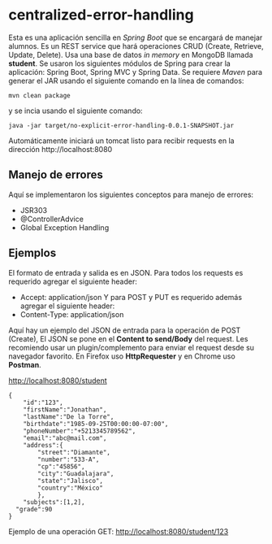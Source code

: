 # centralized-error-handling

Esta es una aplicación sencilla en *Spring Boot* que se encargará de manejar alumnos. 
Es un REST service que hará operaciones CRUD (Create, Retrieve, Update, Delete).
Usa una base de datos _in memory_ en MongoDB llamada **student**. 
Se usaron los siguientes módulos de Spring para crear la aplicación: Spring Boot, Spring MVC y Spring Data.
Se requiere *Maven* para generar el JAR usando el siguiente comando en la línea de comandos:
```
mvn clean package
```
y se incia usando el siguiente comando:
```
java -jar target/no-explicit-error-handling-0.0.1-SNAPSHOT.jar
```
Automáticamente iniciará un tomcat listo para recibir requests en la dirección http://localhost:8080

## Manejo de errores
Aquí se implementaron los siguientes conceptos para manejo de errores:
* JSR303
* @ControllerAdvice
* Global Exception Handling

## Ejemplos
El formato de entrada y salida es en JSON.
Para todos los requests es requerido agregar el siguiente header:
- Accept: application/json
Y para POST y PUT es requerido además agregar el siguiente header:
- Content-Type: application/json

Aquí hay un ejemplo del JSON de entrada para la operación de POST (Create), El JSON se pone en el **Content to send/Body** del request. Les recomiendo usar un plugin/complemento para enviar el request desde su navegador favorito. En Firefox uso **HttpRequester** y en Chrome uso **Postman**.


[http://localhost:8080/student](http://localhost:8080/student)
```
{
	"id":"123",
	"firstName":"Jonathan",
	"lastName":"De la Torre",
	"birthdate":"1985-09-25T00:00:00-07:00",
	"phoneNumber":"+5213345789562",
	"email":"abc@mail.com",
	"address":{
		"street":"Diamante",
		"number":"533-A",
		"cp":"45856",
		"city":"Guadalajara",
		"state":"Jalisco",
		"country":"México"
		},
	"subjects":[1,2],
  "grade":90
}
```
 
 Ejemplo de una operación GET:
 [http://localhost:8080/student/123](http://localhost:8080/student)
 
 
 
